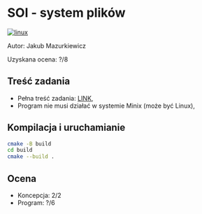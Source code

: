 # SOI - system plików

[![linux](https://github.com/JMazurkiewicz/SOI-filesystem/actions/workflows/linux.yml/badge.svg)](https://github.com/JMazurkiewicz/SOI-filesystem/actions/workflows/linux.yml)

Autor: Jakub Mazurkiewicz

Uzyskana ocena: ?/8

## Treść zadania

* Pełna treść zadania: [LINK](https://www.ia.pw.edu.pl/~tkruk/edu/soib/lab/t6.txt),
* Program nie musi działać w systemie Minix (może być Linux),

## Kompilacja i uruchamianie

```bash
cmake -B build
cd build
cmake --build .
```

## Ocena

* Koncepcja: 2/2
* Program: ?/6
